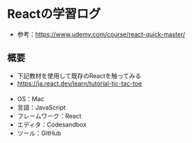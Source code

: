 # Reactの学習ログ
- 参考：https://www.udemy.com/course/react-quick-master/  
    
## 概要
- 下記教材を使用して既存のReactを触ってみる
- https://ja.react.dev/learn/tutorial-tic-tac-toe
<br><br>
- OS：Mac
- 言語：JavaScript
- フレームワーク：React
- エディタ：Codesandbox
- ツール：GitHub